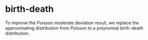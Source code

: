 # birth-death
To improve the Poisson moderate deviation result, we replace the approximating distribution from Poisson to a polynomial birth-death distribution. 